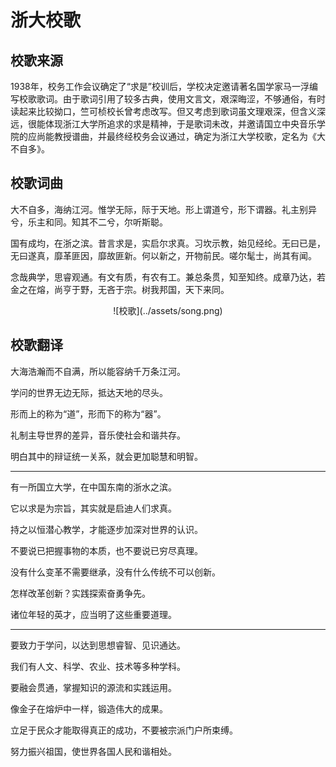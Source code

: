 # 浙大校歌

## 校歌来源

1938年，校务工作会议确定了“求是”校训后，学校决定邀请著名国学家马一浮编写校歌歌词。由于歌词引用了较多古典，使用文言文，艰深晦涩，不够通俗，有时读起来比较拗口，竺可桢校长曾考虑改写。但又考虑到歌词虽文理艰深，但含义深远，很能体现浙江大学所追求的求是精神，于是歌词未改，并邀请国立中央音乐学院的应尚能教授谱曲，并最终经校务会议通过，确定为浙江大学校歌，定名为《大不自多》。

## 校歌词曲

大不自多，海纳江河。惟学无际，际于天地。形上谓道兮，形下谓器。礼主别异兮，乐主和同。知其不二兮，尔听斯聪。

国有成均，在浙之滨。昔言求是，实启尔求真。习坎示教，始见经纶。无曰已是，无曰遂真，靡革匪因，靡故匪新。何以新之，开物前民。嗟尔髦士，尚其有闻。

念哉典学，思睿观通。有文有质，有农有工。兼总条贯，知至知终。成章乃达，若金之在熔，尚亨于野，无吝于宗。树我邦国，天下来同。

<center>![校歌](../assets/song.png)</center>

## 校歌翻译

大海浩瀚而不自满，所以能容纳千万条江河。

学问的世界无边无际，抵达天地的尽头。

形而上的称为“道”，形而下的称为“器”。

礼制主导世界的差异，音乐使社会和谐共存。

明白其中的辩证统一关系，就会更加聪慧和明智。

---

有一所国立大学，在中国东南的浙水之滨。

它以求是为宗旨，其实就是启迪人们求真。

持之以恒潜心教学，才能逐步加深对世界的认识。

不要说已把握事物的本质，也不要说已穷尽真理。

没有什么变革不需要继承，没有什么传统不可以创新。

怎样改革创新？实践探索奋勇争先。

诸位年轻的英才，应当明了这些重要道理。

---

要致力于学问，以达到思想睿智、见识通达。

我们有人文、科学、农业、技术等多种学科。

要融会贯通，掌握知识的源流和实践运用。

像金子在熔炉中一样，锻造伟大的成果。

立足于民众才能取得真正的成功，不要被宗派门户所束缚。

努力振兴祖国，使世界各国人民和谐相处。
